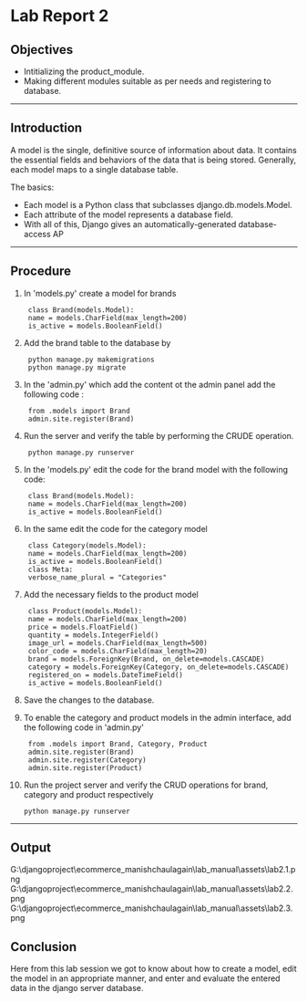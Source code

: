 # Lab Report 2

## Objectives

* Intitializing the product_module.
* Making different modules suitable as per needs and registering to database.

***

## Introduction 

A model is the single, definitive source of information about data. It contains the essential fields and behaviors of the data that is being stored. Generally, each model maps to a single database table.

The basics:

* Each model is a Python class that subclasses django.db.models.Model.
* Each attribute of the model represents a database field.
* With all of this, Django gives an automatically-generated database-access AP

***

## Procedure

1. In 'models.py' create a model for brands

        class Brand(models.Model):
        name = models.CharField(max_length=200)
        is_active = models.BooleanField()

2. Add the brand table to the database by

        python manage.py makemigrations
        python manage.py migrate

3. In the 'admin.py' which add the content ot the admin panel add the following code :

        from .models import Brand
        admin.site.register(Brand)

4. Run the server and verify the table by performing the CRUDE operation.

        python manage.py runserver 

5. In the 'models.py' edit the code for the brand model with the following code:

        class Brand(models.Model):
        name = models.CharField(max_length=200)
        is_active = models.BooleanField()

6. In the same edit the code for the category model

        class Category(models.Model):
        name = models.CharField(max_length=200)
        is_active = models.BooleanField()
        class Meta:
        verbose_name_plural = "Categories"

7. Add the necessary fields to the product model

        class Product(models.Model):
        name = models.CharField(max_length=200)
        price = models.FloatField()
        quantity = models.IntegerField()
        image_url = models.CharField(max_length=500)
        color_code = models.CharField(max_length=20)
        brand = models.ForeignKey(Brand, on_delete=models.CASCADE)
        category = models.ForeignKey(Category, on_delete=models.CASCADE)
        registered_on = models.DateTimeField()
        is_active = models.BooleanField()

8. Save the changes to the database. 

9. To enable the category and product models in the admin interface, add the following code in 'admin.py'

        from .models import Brand, Category, Product
        admin.site.register(Brand)
        admin.site.register(Category)
        admin.site.register(Product)

10. Run the project server and verify the CRUD operations for brand, category and product respectively

        python manage.py runserver


***

## Output 
G:\djangoproject\ecommerce_manishchaulagain\lab_manual\assets\lab2.1.png
G:\djangoproject\ecommerce_manishchaulagain\lab_manual\assets\lab2.2.png
G:\djangoproject\ecommerce_manishchaulagain\lab_manual\assets\lab2.3.png

## Conclusion

Here from this lab session we got to know about how to create a model, edit the model in an appropriate manner, and enter and evaluate the entered data in the django server database.